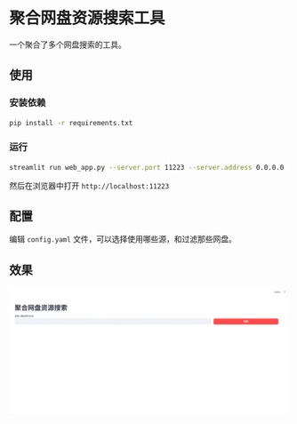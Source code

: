 # 聚合网盘资源搜索工具

一个聚合了多个网盘搜索的工具。

## 使用

### 安装依赖

```bash
pip install -r requirements.txt
```

### 运行

```bash
streamlit run web_app.py --server.port 11223 --server.address 0.0.0.0
```

然后在浏览器中打开 `http://localhost:11223`


## 配置

编辑 `config.yaml` 文件，可以选择使用哪些源，和过滤那些网盘。


## 效果

![](./images/1.gif)


